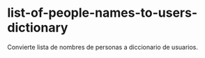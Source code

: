# list-of-people-names-to-users-dictionary
Convierte lista de nombres de personas a diccionario de usuarios.
